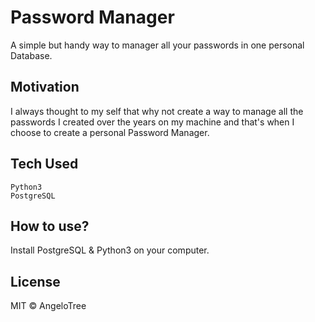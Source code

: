 # Password Manager
A simple but handy way to manager all your passwords in one personal Database.

## Motivation
I always thought to my self that why not create a way to manage all the passwords I created over the years on my machine and that's when I choose to create a personal Password Manager.

## Tech Used
```
Python3
PostgreSQL

```

## How to use?
Install PostgreSQL & Python3 on your computer.

## License
MIT © AngeloTree